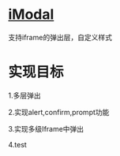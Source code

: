 # [iModal](https://github.com/cleverche/iModal)
支持iframe的弹出层，自定义样式
# 实现目标
1.多层弹出

2.实现alert,confirm,prompt功能

3.实现多级Iframe中弹出

4.test



